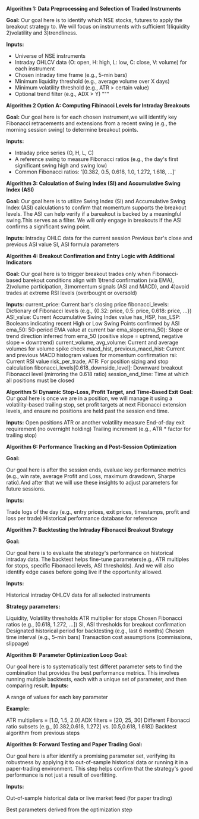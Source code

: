 **Algorithm 1: Data Preprocessing and Selection of Traded Instruments**

**Goal:** Our goal here is to identify which NSE stocks, futures to apply the breakout strategy to. We will focus on instruments with sufficient 1)liquidity 2)volatility and 3)trendliness.

**Inputs:**
- Universe of NSE instruments
- Intraday OHLCV data (O: open, H: high, L: low, C: close, V: volume) for each instrument
- Chosen intraday time frame (e.g., 5-min bars)
- Minimum liquidity threshold (e.g., average volume over X days)
- Minimum volatility threshold (e.g., ATR > certain value)
- Optional trend filter (e.g., ADX > Y)
"""

**Algorithm 2 Option A: Computing Fibinacci Levels for Intraday Breakouts**

**Goal:** Our goal here is for each chosen instrument,we will identify key Fibonacci retracements and extensions from a recent swing (e.g., the morning session swing) to determine breakout points.
 
**Inputs:**
- Intraday price series (O, H, L, C)
- A reference swing to measure Fibonacci ratios (e.g., the day's first significant swing high and swing low)
- Common Fibonacci ratios: '[0.382, 0.5, 0.618, 1.0, 1.272, 1.618, ...]'

**Algorithm 3: Calculation of Swing Index (SI) and Accumulative Swing Index (ASI)**

**Goal:** Our goal here is to utilize Swing Index (SI) and Accumulative Swing Index (ASI) calculations to confirm that momentum supports the breakout levels. The ASI can help verify if a bareakout is backed by a meaningful swing.This serves as a filter. We will only engage in breakouts if the ASI confirms a significant swing point.

**Inputs:**
Intraday OHLC data for the current session
Previous bar's close and previous ASI value
SI, ASI formula parameters

**Algorithm 4: Breakout Confimation and Entry Logic with Additional Indicators**

**Goal:**
Our goal here is to trigger breakout trades only when Fibonacci-based barekout conditions align with 1)trend confirmation (via EMA), 2)volume participation, 3)momentum signals (ASI and MACD), and 4)avoid trades at extreme RSI levels (overbought or oversold)

**Inputs:**
current_price: Current bar's closing price
fibonacci_levels: Dictionary of Fibonacci levels (e.g., {0.32: price, 0.5: price, 0.618: price, ...})
ASI_value: Current Accumulative Swing Index value
has_HSP, has_LSP: Booleans indicating recent High or Low Swing Points confirmed by ASI
ema_50: 50-period EMA value at current bar
ema_slope(ema_50): Slope or trend direction inferred from ema_50 (positive slope = uptrend, negative slope = downtrend)
current_volume, avg_volume: Current and average volumes for volume spike check
macd_hist, previous_macd_hist: Current and previous MACD histogram values for momentum confirmation
rsi: Current RSI value
risk_per_trade, ATR: For position sizing and stop calculation
fibonacci_levels[0.618_downside_level]: Downward breakout Fibonacci level (mirroring the 0.618 ratio)
session_end_time: Time at which all positions must be closed

**Algorithm 5: Dynamic Stop-Loss, Profit Target, and Time-Based Exit**
**Goal:** Our goal here is once we are in a position, we will manage it using a volatility-based trailing stop, set profit targets at next Fibonacci extension levels, and ensure no positions are held past the session end time.

**Inputs:**
Open positions
ATR or another volatility measure
End-of-day exit requirement (no overnight holding)
Trailing increment (e.g., ATR * factor for trailing stop)

**Algorithm 6: Performance Tracking an d Post-Session Optimization**

**Goal:**

Our goal here is after the session ends, evaluae key performance metrics (e.g., win rate, average Profit and Loss, maximum drawdown, Sharpe ratio).And after that we will use these insights to adjust parameters for future sessions.

**Inputs:**

Trade logs of the day (e.g., entry prices, exit prices, timestamps, profit and loss per trade)
Historical performance database for reference

**Algorithm 7: Backtesting the Intraday Fibonacci Breakout Strategy**

**Goal:**

Our goal here is to evaluate the strategy's performance on historical intraday data. The backtest helps fine-tune parameters(e.g., ATR multiples for stops, specific Fibonacci levels, ASI thresholds). And we will also identify edge cases before going live if the opportunity allowed.

**Inputs:**

Historical intraday OHLCV data for all selected instruments

**Strategy parameters:**

Liquidity, Volatility thresholds
ATR multiplier for stops
Chosen Fibonacci ratios (e.g., [0.618, 1.272, ...])
SI, ASI thresholds for breakout confirmation
Designated historical period for backtesting (e.g., last 6 months)
Chosen time interval (e.g., 5-min bars)
Transaction cost assumptions (commissions, slippage)

**Algorithm 8: Parameter Optimization Loop**
**Goal:**

Our goal here is to systematically test differet parameter sets to find the combination that provides the best performance metrics. This involves running multiple backtests, each with a unique set of parameter, and then comparing result.
**Inputs:**

A range of values for each key parameter

**Example:**

ATR multipliers = [1.0, 1.5, 2.0]
ADX filters = [20, 25, 30]
Different Fibonacci ratio subsets (e.g., [0.382,0.618, 1.272] vs. [0.5,0.618, 1.618])
Backtest algorithm from previous steps

**Algorithm 9: Forward Testing and Paper Trading**
**Goal:**

Our goal here is after identify a promising parameter set, verifying its robustness by applying it to out-of-sample historical data or running it in a paper-trading environment. This step helps confirm that the strategy's good performance is not just a result of overfitting.

**Inputs:**

Out-of-sample historical data or live market feed (for paper trading)

Best parameters derived from the optimization step
